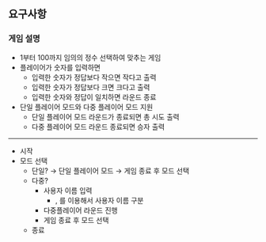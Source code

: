 ## 요구사항

### 게임 설명
- 1부터 100까지 임의의 정수 선택하여 맞추는 게임
- 플레이어가 숫자를 입력하면
    - 입력한 숫자가 정답보다 작으면 작다고 출력
    - 입력한 숫자가 정답보다 크면 크다고 출력
    - 입력한 숫자와 정답이 일치하면 라운드 종료
- 단일 플레이어 모드와 다중 플레이어 모드 지원
    - 단일 플레이어 모드 라운드가 종료되면 총 시도 출력
    - 다중 플레이어 모드 라운드 종료되면 승자 출력

--- 
- 시작
- 모드 선택
    - 단일?  → 단일 플레이어 모드 → 게임 종료 후 모드 선택
    - 다중?
        - 사용자 이름 입력
            - , 를 이용해서 사용자 이름 구분
        - 다중플레이어 라운드 진행
        - 게임 종료 후 모드 선택
    - 종료